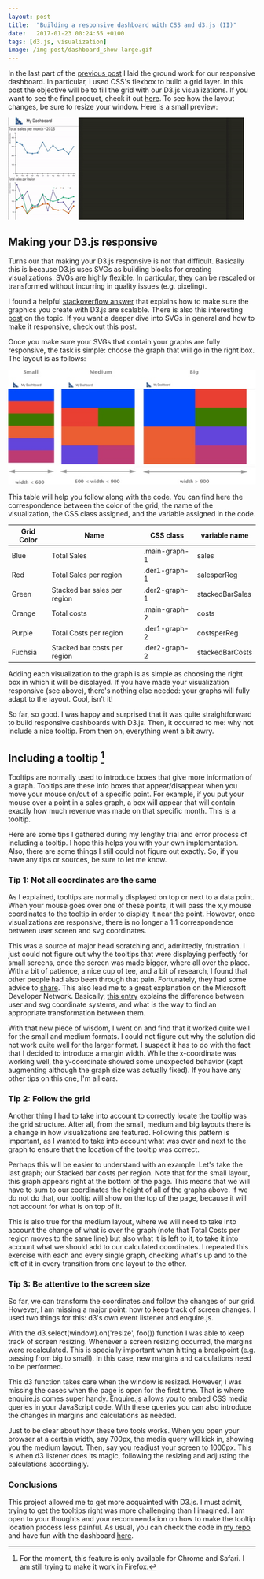 ```yaml
---
layout: post
title:  "Building a responsive dashboard with CSS and d3.js (II)"
date:   2017-01-23 00:24:55 +0100
tags: [d3.js, visualization]
image: /img-post/dashboard_show-large.gif
---
```


In the last part of the [previous post](http://jose-coto.com/resp-dashboard) I laid the ground work for our responsive dashboard. In particular, I used CSS's flexbox to build a grid layer. In this post the objective will be to fill the grid with our D3.js visualizations. If you want to see the final product, check it out [here](https://cdn.rawgit.com/jlcoto/visualizations/2476023a/dashboard/dashboard_final/index.html). To see how the layout changes, be sure to resize your window. Here is a small preview:

<div class="row img-spacing">
  <img src="/img-post/dashboard_show-large.gif" class="enlarge-img img-position img-fluid" alt="Dashboard resizing">
</div>

## Making your D3.js responsive

Turns our that making your D3.js responsive is not that difficult. Basically this is because D3.js uses SVGs as building blocks for creating visualizations. SVGs are highly flexible. In particular, they can be rescaled or transformed without incurring in quality issues (e.g. pixeling).

I found a helpful [stackoverflow answer](http://stackoverflow.com/questions/9400615/whats-the-best-way-to-make-a-d3-js-visualisation-layout-responsive) that explains how to make sure the graphics you create with D3.js are scalable. There is also this interesting [post](https://www.safaribooksonline.com/blog/2014/02/17/building-responsible-visualizations-d3-js/) on the topic. If you want a deeper dive into SVGs in general and how to make it responsive, check out this [post](https://css-tricks.com/scale-svg/).

Once you make sure your SVGs that contain your graphs are fully responsive, the task is simple: choose the graph that will go in the right box. The layout is as follows:

<div class="row img-spacing">
  <img src="/img-post/layout_template-wide-large.jpg" class="enlarge-img img-position img-fluid" alt="Dashboard layout for different screen widths">
</div>

This table will help you follow along with the code. You can find here the correspondence between the color of the grid, the name of the visualization, the CSS class assigned, and the variable assigned in the code.

<div class="row justify-content-center">
    <div class="col-10 text-center">
        <table class="table table-striped">
            <thead class="table-columns">
                <th>Grid Color</th>
                <th>Name</th>
                <th>CSS class</th>
                <th>variable name</th>
            </thead>
            <tbody class="table-content">
            <tr>
              <td>Blue</td>
              <td>Total Sales</td>
              <td>.main-graph-1</td>
              <td>sales</td>
            </tr>
            <tr>
              <td>Red</td>
              <td>Total Sales per region</td>
              <td>.der1-graph-1</td>
              <td>salesperReg</td>
            </tr>
            <tr>
              <td>Green</td>
              <td>Stacked bar sales per region</td>
              <td>.der2-graph-1</td>
              <td>stackedBarSales</td>
            </tr>
            <tr>
              <td>Orange</td>
              <td>Total costs</td>
              <td>.main-graph-2</td>
              <td>costs</td>
            </tr>
            <tr>
              <td>Purple</td>
              <td>Total Costs per region</td>
              <td>.der1-graph-2</td>
              <td>costsperReg</td>
            </tr>
            <tr>
              <td>Fuchsia</td>
              <td>Stacked bar costs per region</td>
              <td>.der2-graph-2</td>
              <td>stackedBarCosts</td>
            </tr>
            </tbody>
        </table>
    </div>
</div>

Adding each visualization to the graph is as simple as choosing the right box in which it will be displayed. If you have made your visualization responsive (see above), there's nothing else needed: your graphs will fully adapt to the layout. Cool, isn't it!

So far, so good. I was happy and surprised that it was quite straightforward to build responsive dashboards with D3.js. Then, it occurred to me: why not include a nice tooltip. From then on, everything went a bit awry.

## Including a tooltip [^footnote]
[^footnote]: For the moment, this feature is only available for Chrome and Safari. I am still trying to make it work in Firefox.

Tooltips are normally used to introduce boxes that give more information of a graph. Tooltips are these info boxes that appear/disappear when you move your mouse on/out of a specific point. For example, if you put your mouse over a point in a sales graph, a box will appear that will contain exactly how much revenue was made on that specific month. This is a tooltip.

Here are some tips I gathered during my lengthy trial and error process of including a tooltip. I hope this helps you with your own implementation. Also, there are some things I still could not figure out exactly. So, if you have any tips or sources, be sure to let me know.

### Tip 1: Not all coordinates are the same

As I explained, tooltips are normally displayed on top or next to a data point. When your mouse goes over one of these points, it will pass the x,y mouse coordinates to the tooltip in order to display it near the point. However, once visualizations are responsive, there is no longer a 1:1 correspondence between user screen and svg coordinates.

This was a source of major head scratching and, admittedly, frustration. I just could not figure out why the tooltips that were displaying perfectly for small screens, once the screen was made bigger, where all over the place. With a bit of patience, a nice cup of tee, and a bit of research, I found that other people had also been through that pain. Fortunately, they had some advice to [share](http://stackoverflow.com/questions/26049488/how-to-get-absolute-coordinates-of-object-inside-a-g-group). This also lead me to a great explanation on the Microsoft Developer Network. Basically, [this entry](https://msdn.microsoft.com/en-us/library/hh535760(v=vs.85).aspx) explains the difference between user and svg coordinate systems, and what is the way to find an appropriate transformation between them.

With that new piece of wisdom, I went on and find that it worked quite well for the small and medium formats. I could not figure out why the solution did not work quite well for the larger format. I suspect it has to do with the fact that I decided to introduce a margin width. While the x-coordinate was working well, the y-coordinate showed some unexpected behavior (kept augmenting although the graph size was actually fixed). If you have any other tips on this one, I'm all ears.

### Tip 2: Follow the grid

Another thing I had to take into account to correctly locate the tooltip was the grid structure. After all, from the small, medium and big layouts there is a change in how visualizations are featured. Following this pattern is important, as I wanted to take into account what was over and next to the graph to ensure that the location of the tooltip was correct.

Perhaps this will be easier to understand with an example. Let's take the last graph; our Stacked bar costs per region. Note that for the small layout, this graph appears right at the bottom of the page. This means that we will have to sum to our coordinates the height of all of the graphs above. If we do not do that, our tooltip will show on the top of the page, because it will not account for what is on top of it.

This is also true for the medium layout, where we will need to take into account the change of what is over the graph (note that Total Costs per region moves to the same line) but also what it is left to it, to take it into account what we should add to our calculated coordinates. I repeated this exercise with each and every single graph, checking what's up and to the left of it in every transition from one layout to the other.

### Tip 3: Be attentive to the screen size

So far, we can transform the coordinates and follow the changes of our grid. However, I am missing a major point: how to keep track of screen changes. I used two things for this: d3's own event listener and enquire.js.

With the d3.select(window).on('resize', foo()) function I was able to keep track of screen resizing. Whenever a screen resizing occurred, the margins were recalculated. This is specially important when hitting a breakpoint (e.g. passing from big to small). In this case, new margins and calculations need to be performed.

 This d3 function takes care when the window is resized. However, I was missing the cases when the page is open for the first time.  That is where [enquire.js](http://wicky.nillia.ms/enquire.js/) comes super handy. Enquire.js allows you to embed CSS media queries in your JavaScript code. With these queries you can also introduce the changes in margins and calculations as needed.

 Just to be clear about how these two tools works. When you open your browser at a certain width, say 700px, the media query will kick in, showing you the medium layout. Then, say you readjust your screen to 1000px. This is when d3 listener does its magic, following the resizing and adjusting the calculations accordingly.

### Conclusions

This project allowed me to get more acquainted with D3.js. I must admit, trying to get the tooltips right was more challenging than I imagined. I am open to your thoughts and your recommendation on how to make the tooltip location process less painful. As usual, you can check the code in [my repo](https://github.com/jlcoto/visualizations/tree/master/dashboard/dashboard_final) and have fun with the dashboard [here](https://cdn.rawgit.com/jlcoto/visualizations/2476023a/dashboard/dashboard_final/index.html).



















